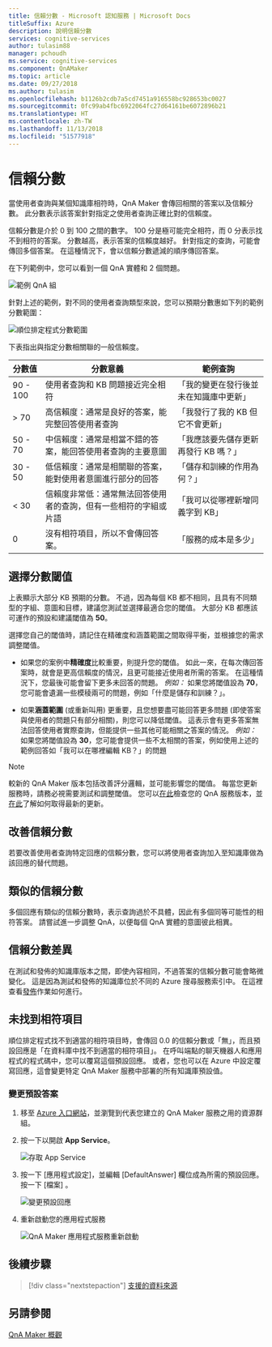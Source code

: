 ```yaml
---
title: 信賴分數 - Microsoft 認知服務 | Microsoft Docs
titleSuffix: Azure
description: 說明信賴分數
services: cognitive-services
author: tulasim88
manager: pchoudh
ms.service: cognitive-services
ms.component: QnAMaker
ms.topic: article
ms.date: 09/27/2018
ms.author: tulasim
ms.openlocfilehash: b1126b2cdb7a5cd7451a916558bc928653bc0027
ms.sourcegitcommit: 0fc99ab4fbc6922064fc27d64161be6072896b21
ms.translationtype: HT
ms.contentlocale: zh-TW
ms.lasthandoff: 11/13/2018
ms.locfileid: "51577918"
---
```

# <a name="confidence-score"></a>信賴分數
當使用者查詢與某個知識庫相符時，QnA Maker 會傳回相關的答案以及信賴分數。 此分數表示該答案針對指定之使用者查詢正確比對的信賴度。 

信賴分數是介於 0 到 100 之間的數字。 100 分是極可能完全相符，而 0 分表示找不到相符的答案。 分數越高，表示答案的信賴度越好。 針對指定的查詢，可能會傳回多個答案。 在這種情況下，會以信賴分數遞減的順序傳回答案。

在下列範例中，您可以看到一個 QnA 實體和 2 個問題。 


![範例 QnA 組](../media/qnamaker-concepts-confidencescore/ranker-example-qna.png)

針對上述的範例，對不同的使用者查詢類型來說，您可以預期分數惠如下列的範例分數範圍：


![順位排定程式分數範圍](../media/qnamaker-concepts-confidencescore/ranker-score-range.png)


下表指出與指定分數相關聯的一般信賴度。

|分數值|分數意義|範例查詢|
|--|--|--|
|90 - 100|使用者查詢和 KB 問題接近完全相符|「我的變更在發行後並未在知識庫中更新」|
|> 70|高信賴度：通常是良好的答案，能完整回答使用者查詢|「我發行了我的 KB 但它不會更新」|
|50 - 70|中信賴度：通常是相當不錯的答案，能回答使用者查詢的主要意圖|「我應該要先儲存更新再發行 KB 嗎？」|
|30 - 50|低信賴度：通常是相關聯的答案，能對使用者意圖進行部分的回答|「儲存和訓練的作用為何？」|
|< 30|信賴度非常低：通常無法回答使用者的查詢，但有一些相符的字組或片語 |「我可以從哪裡新增同義字到 KB」|
|0|沒有相符項目，所以不會傳回答案。|「服務的成本是多少」|

## <a name="choose-a-score-threshold"></a>選擇分數閾值
上表顯示大部分 KB 預期的分數。 不過，因為每個 KB 都不相同，且具有不同類型的字組、意圖和目標，建議您測試並選擇最適合您的閾值。 大部分 KB 都應該可運作的預設和建議閾值為 **50**。

選擇您自己的閾值時，請記住在精確度和涵蓋範圍之間取得平衡，並根據您的需求調整閾值。

- 如果您的案例中**精確度**比較重要，則提升您的閾值。 如此一來，在每次傳回答案時，就會是更高信賴度的情況，且更可能接近使用者所需的答案。 在這種情況下，您最後可能會留下更多未回答的問題。 *例如：* 如果您將閾值設為 **70**，您可能會遺漏一些模稜兩可的問題，例如「什麼是儲存和訓練？」。

- 如果**涵蓋範圍** (或重新叫用) 更重要，且您想要盡可能回答更多問題 (即使答案與使用者的問題只有部分相關)，則您可以降低閾值。 這表示會有更多答案無法回答使用者實際查詢，但能提供一些其他可能相關之答案的情況。 *例如：* 如果您將閾值設為 **30**，您可能會提供一些不太相關的答案，例如使用上述的範例回答如「我可以在哪裡編輯 KB？」的問題

> [!NOTE]
> 較新的 QnA Maker 版本包括改善評分邏輯，並可能影響您的閾值。 每當您更新服務時，請務必視需要測試和調整閾值。 您可以[在此](https://www.qnamaker.ai/UserSettings)檢查您的 QnA 服務版本，並[在此](../How-To/troubleshooting-runtime.md)了解如何取得最新的更新。

## <a name="improve-confidence-scores"></a>改善信賴分數
若要改善使用者查詢特定回應的信賴分數，您可以將使用者查詢加入至知識庫做為該回應的替代問題。


## <a name="similar-confidence-scores"></a>類似的信賴分數
多個回應有類似的信賴分數時，表示查詢過於不具體，因此有多個同等可能性的相符答案。 請嘗試進一步調整 QnA，以便每個 QnA 實體的意圖彼此相異。


## <a name="confidence-score-differences"></a>信賴分數差異
在測試和發佈的知識庫版本之間，即使內容相同，不過答案的信賴分數可能會略微變化。 這是因為測試和發佈的知識庫位於不同的 Azure 搜尋服務索引中。
在這裡查看[發佈](../How-To/publish-knowledge-base.md)作業如何進行。


## <a name="no-match-found"></a>未找到相符項目
順位排定程式找不到適當的相符項目時，會傳回 0.0 的信賴分數或「無」，而且預設回應是「在資料庫中找不到適當的相符項目」。 在呼叫端點的聊天機器人和應用程式的程式碼中，您可以覆寫這個預設回應。 或者，您也可以在 Azure 中設定覆寫回應，這會變更特定 QnA Maker 服務中部署的所有知識庫預設值。

### <a name="change-default-answer"></a>變更預設答案

1. 移至 [Azure 入口網站](https://portal.azure.com)，並瀏覽到代表您建立的 QnA Maker 服務之用的資源群組。

2. 按一下以開啟 **App Service**。

    ![存取 App Service](../media/qnamaker-concepts-confidencescore/set-default-response.png)

3. 按一下 [應用程式設定]，並編輯 [DefaultAnswer] 欄位成為所需的預設回應。 按一下 [檔案] 。

    ![變更預設回應](../media/qnamaker-concepts-confidencescore/change-response.png)

4. 重新啟動您的應用程式服務

    ![QnA Maker 應用程式服務重新啟動](../media/qnamaker-faq/qnamaker-appservice-restart.png)


## <a name="next-steps"></a>後續步驟
> [!div class="nextstepaction"]
> [支援的資料來源](./data-sources-supported.md)
## <a name="see-also"></a>另請參閱 
[QnA Maker 概觀](../Overview/overview.md)
